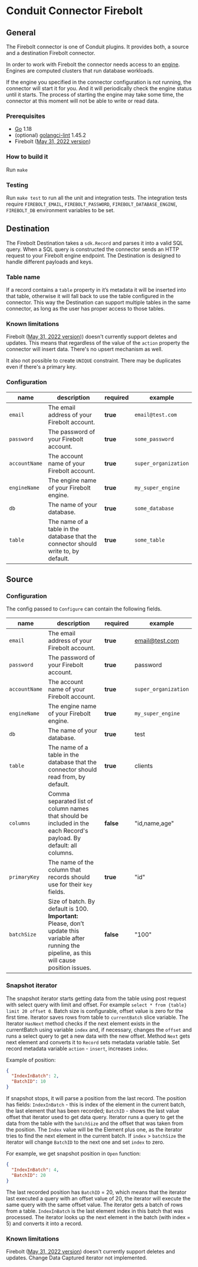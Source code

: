 # Conduit Connector Firebolt

## General

The Firebolt connector is one of Conduit plugins. It provides both, a source and a destination Firebolt connector.

In order to work with Firebolt the connector needs access to an [engine](https://docs.firebolt.io/working-with-engines/).
Engines are computed clusters that run database workloads.

If the engine you specified in the connector configuration is not running, the connector will start it for you.
And it will periodically check the engine status until it starts.
The process of starting the engine may take some time, the connector at this moment will not be able to write or read data.

### Prerequisites

- [Go](https://go.dev/) 1.18
- (optional) [golangci-lint](https://github.com/golangci/golangci-lint) 1.45.2
- Firebolt ([May 31, 2022 version](https://docs.firebolt.io/general-reference/release-notes-archive.html#may-31-2022))

### How to build it

Run `make`

### Testing

Run `make test` to run all the unit and integration tests. The integration tests require `FIREBOLT_EMAIL`, `FIREBOLT_PASSWORD`, `FIREBOLT_DATABASE_ENGINE`, `FIREBOLT_DB` environment variables to be set.

## Destination

The Firebolt Destination takes a `sdk.Record` and parses it into a valid SQL query. When a SQL query is constructed the connector sends an HTTP request to your Firebolt engine endpoint. The Destination is designed to handle different payloads and keys.

### Table name

If a record contains a `table` property in it’s metadata it will be inserted into that table,
otherwise it will fall back to use the table configured in the connector.
This way the Destination can support multiple tables in the same connector, as long as the user has proper access to those tables.

### Known limitations

Firebolt ([May 31, 2022 version](https://docs.firebolt.io/general-reference/release-notes-archive.html#may-31-2022))) doesn't 
currently support deletes and updates.
This means that regardless of the value of the `action` property the connector will insert data. There's no upsert mechanism as well.

It also not possible to create `UNIQUE` constraint. There may be duplicates even if there's a primary key. 

### Configuration

| name          | description                                                                         | required | example              |
| ------------- | ----------------------------------------------------------------------------------- | -------- | -------------------- |
| `email`       | The email address of your Firebolt account.                                         | **true** | `email@test.com`     |
| `password`    | The password of your Firebolt account.                                              | **true** | `some_password`      |
| `accountName` | The account name of your Firebolt account.                                          | **true** | `super_organization` |
| `engineName`  | The engine name of your Firebolt engine.                                            | **true** | `my_super_engine`    |
| `db`          | The name of your database.                                                          | **true** | `some_database`      |
| `table`       | The name of a table in the database that the connector should write to, by default. | **true** | `some_table`         |

## Source

### Configuration

The config passed to `Configure` can contain the following fields.

| name             | description                                                                                                                                           | required  | example              |
| ---------------- |-------------------------------------------------------------------------------------------------------------------------------------------------------| --------- | -------------------- |
| `email`          | The email address of your Firebolt account.                                                                                                           | **true**  | email@test.com       |
| `password`       | The password of your Firebolt account.                                                                                                                | **true**  | password             |
| `accountName`    | The account name of your Firebolt account.                                                                                                            | **true**  | `super_organization` |
| `engineName`     | The engine name of your Firebolt engine.                                                                                                              | **true**  | `my_super_engine`    |
| `db`             | The name of your database.                                                                                                                            | **true**  | test                 |
| `table`          | The name of a table in the database that the connector should read from, by default.                                                                  | **true**  | clients              |
| `columns`        | Comma separated list of column names that should be included in the each Record's payload. By default: all columns.                                   | **false** | "id,name,age"        |
| `primaryKey`     | The name of the column that records should use for their `key` fields.                                                                                          | **true**  | "id"                 |
| `batchSize`      | Size of batch. By default is 100. <b>Important:</b> Please, don’t update this variable after running the pipeline, as this will cause position issues. | **false** | "100"                |

### Snapshot iterator

The snapshot iterator starts getting data from the table using post request with select query with limit and offset. 
For example `select * from {table} limit 20 offset 0`. Batch size
is configurable, offset value is zero for the first time. Iterator saves rows from table to `currentBatch` slice variable.
The Iterator `HasNext` method checks if the next element exists in the currentBatch using variable `index` and,
if necessary, changes the `offset` and runs a select query to get a new data with the new offset. Method `Next` 
gets next element and converts it to `Record` sets metadata variable table.
Set record metadata variable `action` - `insert`, increases `index`.

Example of position:

```json
{
  "IndexInBatch": 2,
  "BatchID": 10
}
```

If snapshot stops, it will parse a position from the last record. The position has fields: `IndexInBatch` - 
this is index of the element in the current batch, the last element that has been recorded; `BatchID` -
shows the last value offset that iterator used to get data query. Iterator runs a query to get the data
from the table with the `batchSize` and the offset that was taken from the position. The `Index` value will be
the Element plus one, as the iterator tries to find the next element in the current batch. If `index` > `batchSize` 
the iterator will change `BatchID` to the next one and set `index` to zero.

For example, we get snapshot position in `Open` function:

```json
{
  "IndexInBatch": 4,
  "BatchID": 20
}
```

The last recorded position has `BatchID` = 20, which means that the iterator last executed a query with an 
offset value of 20, the iterator will execute the same query with the same offset value.
The iterator gets a batch of rows from a table. `IndexInBatch` is the last element index in 
this batch that was processed. The iterator looks up the next element in the batch (with index = 5)
and converts it into a record.

### Known limitations

Firebolt ([May 31, 2022 version](https://docs.firebolt.io/general-reference/release-notes-archive.html#may-31-2022)) doesn't
currently support deletes and updates. Change Data Captured iterator not implemented.
